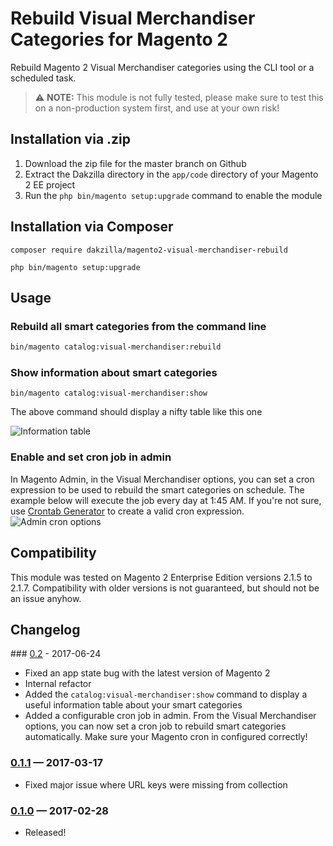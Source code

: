 # Rebuild Visual Merchandiser Categories for Magento 2

Rebuild Magento 2 Visual Merchandiser categories using the CLI tool or a scheduled task.

> :warning: **NOTE:** This module is not fully tested, please make sure to test this on a non-production system first, and use at your own risk!

## Installation via .zip

 1. Download the zip file for the master branch on Github
 2. Extract the Dakzilla directory in the `app/code` directory of your Magento 2 EE project
 3. Run the `php bin/magento setup:upgrade` command to enable the module
 
## Installation via Composer

```
composer require dakzilla/magento2-visual-merchandiser-rebuild

php bin/magento setup:upgrade
```

## Usage

### Rebuild all smart categories from the command line

```bash
bin/magento catalog:visual-merchandiser:rebuild
```

### Show information about smart categories

```
bin/magento catalog:visual-merchandiser:show
```

The above command should display a nifty table like this one

![Information table](http://i.imgur.com/5yNW9Y8.png)

### Enable and set cron job in admin 

In Magento Admin, in the Visual Merchandiser options, you can set a cron expression to be used to rebuild the smart categories on schedule. The example below will execute the job every day at 1:45 AM. If you're not sure, use [Crontab Generator](https://crontab-generator.org/) to create a valid cron expression.
![Admin cron options](http://i.imgur.com/qjcJX01.png)

## Compatibility

This module was tested on Magento 2 Enterprise Edition versions 2.1.5 to 2.1.7. Compatibility with older versions is not guaranteed, but should not be an issue anyhow. 

## Changelog

### [0.2](https://github.com/dakzilla/magento2-visual-merchandiser-rebuild/releases/tag/0.2) - 2017-06-24
* Fixed an app state bug with the latest version of Magento 2
* Internal refactor
* Added the `catalog:visual-merchandiser:show` command to display a useful information table about your smart categories
* Added a configurable cron job in admin. From the Visual Merchandiser options, you can now set a cron job to rebuild smart categories automatically. Make sure your Magento cron in configured correctly!

### [0.1.1](https://github.com/dannynimmo/magento2-visual-merchandiser-rebuild/releases/tag/0.1.1) — 2017-03-17
* Fixed major issue where URL keys were missing from collection

### [0.1.0](https://github.com/dannynimmo/magento2-visual-merchandiser-rebuild/releases/tag/0.1.0) — 2017-02-28
* Released!
